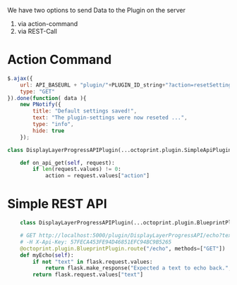 We have two options to send Data to the Plugin on the server
1. via action-command
2. via REST-Call

# Action Command
```javascript
$.ajax({
    url: API_BASEURL + "plugin/"+PLUGIN_ID_string+"?action=resetSettings",
    type: "GET"
}).done(function( data ){
    new PNotify({
        title: "Default settings saved!",
        text: "The plugin-settings were now reseted ...",
        type: "info",
        hide: true
    });
```

```python
class DisplayLayerProgressAPIPlugin(...octoprint.plugin.SimpleApiPlugin,...):

	def on_api_get(self, request):
		if len(request.values) != 0:
			action = request.values["action"]
```


# Simple REST API

```python
	class DisplayLayerProgressAPIPlugin(...octoprint.plugin.BlueprintPlugin,...):

	# GET http://localhost:5000/plugin/DisplayLayerProgressAPI/echo?text=123
	# -H X-Api-Key: 57FECA453FE94D46851EFC94BC9B5265
	@octoprint.plugin.BlueprintPlugin.route("/echo", methods=["GET"])
	def myEcho(self):
		if not "text" in flask.request.values:
			return flask.make_response("Expected a text to echo back.", 400)
		return flask.request.values["text"]
```